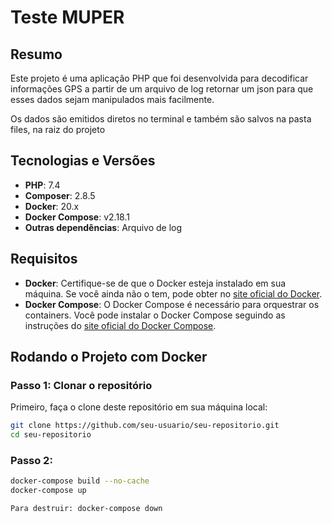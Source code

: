 # Teste MUPER

## Resumo

Este projeto é uma aplicação PHP que foi desenvolvida para decodificar informações GPS a partir de um arquivo de log retornar um json para que esses dados sejam manipulados mais facilmente.

Os dados são emitidos diretos no terminal e também são salvos na pasta files, na raiz do projeto

## Tecnologias e Versões

- **PHP**: 7.4
- **Composer**: 2.8.5
- **Docker**: 20.x
- **Docker Compose**: v2.18.1
- **Outras dependências**: Arquivo de log

## Requisitos

- **Docker**: Certifique-se de que o Docker esteja instalado em sua máquina. Se você ainda não o tem, pode obter no [site oficial do Docker](https://www.docker.com/products/docker-desktop).
- **Docker Compose**: O Docker Compose é necessário para orquestrar os containers. Você pode instalar o Docker Compose seguindo as instruções do [site oficial do Docker Compose](https://docs.docker.com/compose/install/).

## Rodando o Projeto com Docker

### Passo 1: Clonar o repositório

Primeiro, faça o clone deste repositório em sua máquina local:

```bash
git clone https://github.com/seu-usuario/seu-repositorio.git
cd seu-repositorio
```

### Passo 2:

```bash
docker-compose build --no-cache
docker-compose up

Para destruir: docker-compose down
```